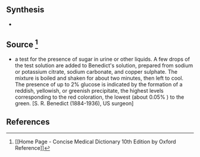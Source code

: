 ## Synthesis
- 
## Source [^1]
- a test for the presence of sugar in urine or other liquids. A few drops of the test solution are added to Benedict's solution, prepared from sodium or potassium citrate, sodium carbonate, and copper sulphate. The mixture is boiled and shaken for about two minutes, then left to cool. The presence of up to $2 \%$ glucose is indicated by the formation of a reddish, yellowish, or greenish precipitate, the highest levels corresponding to the red coloration, the lowest (about $0.05 \%$ ) to the green. \[S. R. Benedict (1884-1936), US surgeon]
## References

[^1]: [[Home Page - Concise Medical Dictionary 10th Edition by Oxford Reference]]